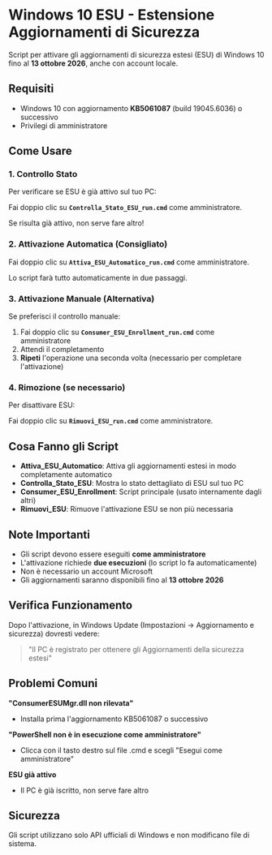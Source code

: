# Windows 10 ESU - Estensione Aggiornamenti di Sicurezza

Script per attivare gli aggiornamenti di sicurezza estesi (ESU) di Windows 10 fino al **13 ottobre 2026**, anche con account locale.

## Requisiti

- Windows 10 con aggiornamento **KB5061087** (build 19045.6036) o successivo
- Privilegi di amministratore

## Come Usare

### 1. Controllo Stato

Per verificare se ESU è già attivo sul tuo PC:

Fai doppio clic su **`Controlla_Stato_ESU_run.cmd`** come amministratore.

Se risulta già attivo, non serve fare altro!

### 2. Attivazione Automatica (Consigliato)

Fai doppio clic su **`Attiva_ESU_Automatico_run.cmd`** come amministratore.

Lo script farà tutto automaticamente in due passaggi.

### 3. Attivazione Manuale (Alternativa)

Se preferisci il controllo manuale:

1. Fai doppio clic su **`Consumer_ESU_Enrollment_run.cmd`** come amministratore
2. Attendi il completamento
3. **Ripeti** l'operazione una seconda volta (necessario per completare l'attivazione)

### 4. Rimozione (se necessario)

Per disattivare ESU:

Fai doppio clic su **`Rimuovi_ESU_run.cmd`** come amministratore.

## Cosa Fanno gli Script

- **Attiva_ESU_Automatico**: Attiva gli aggiornamenti estesi in modo completamente automatico
- **Controlla_Stato_ESU**: Mostra lo stato dettagliato di ESU sul tuo PC
- **Consumer_ESU_Enrollment**: Script principale (usato internamente dagli altri)
- **Rimuovi_ESU**: Rimuove l'attivazione ESU se non più necessaria

## Note Importanti

- Gli script devono essere eseguiti **come amministratore**
- L'attivazione richiede **due esecuzioni** (lo script lo fa automaticamente)
- Non è necessario un account Microsoft
- Gli aggiornamenti saranno disponibili fino al **13 ottobre 2026**

## Verifica Funzionamento

Dopo l'attivazione, in Windows Update (Impostazioni → Aggiornamento e sicurezza) dovresti vedere:

> "Il PC è registrato per ottenere gli Aggiornamenti della sicurezza estesi"

## Problemi Comuni

**"ConsumerESUMgr.dll non rilevata"**
- Installa prima l'aggiornamento KB5061087 o successivo

**"PowerShell non è in esecuzione come amministratore"**
- Clicca con il tasto destro sul file .cmd e scegli "Esegui come amministratore"

**ESU già attivo**
- Il PC è già iscritto, non serve fare altro

## Sicurezza

Gli script utilizzano solo API ufficiali di Windows e non modificano file di sistema.